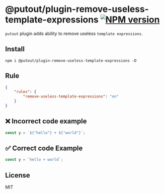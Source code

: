 # @putout/plugin-remove-useless-template-expressions [![NPM version][NPMIMGURL]][NPMURL]

[NPMIMGURL]: https://img.shields.io/npm/v/@putout/plugin-remove-useless-template-expressions.svg?style=flat&longCache=true
[NPMURL]: https://npmjs.org/package/@putout/plugin-remove-useless-template-expressions"npm"

`putout` plugin adds ability to remove useless `template expressions`.

## Install

```
npm i @putout/plugin-remove-useless-template-expressions -D
```

## Rule

```json
{
    "rules": {
        "remove-useless-template-expressions": "on"
    }
}
```

## ❌ Incorrect code example

```js
const y = `${"hello"} + ${"world"}`;
```

## ✅ Correct code Example

```js
const y = `hello + world`;
```

## License

MIT
